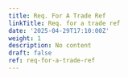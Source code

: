 ```yaml
---
title: Req. For A Trade Ref
linkTitle: Req. for a trade ref
date: '2025-04-29T17:10:00Z'
weight: 1
description: No content
draft: false
ref: req-for-a-trade-ref
---
```


